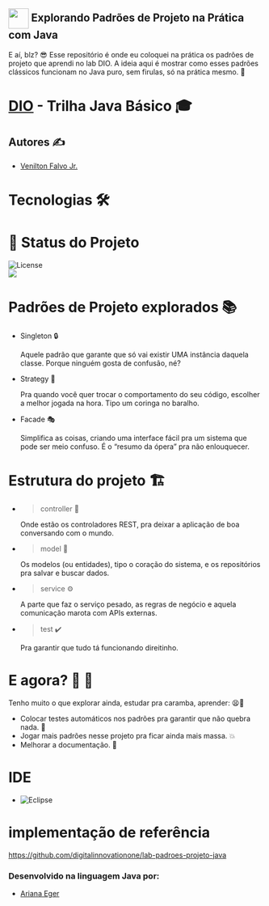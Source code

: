 ## <img align="center" width="40px" src="https://hermes.digitalinnovation.one/assets/diome/logo-minimized.png"> Explorando Padrões de Projeto na Prática com Java 

E aí, blz? 😎 Esse repositório é onde eu coloquei na prática os padrões de projeto que aprendi no lab DIO. A ideia aqui é mostrar como esses padrões clássicos funcionam no Java puro, sem firulas, só na prática mesmo. 🎯

# [DIO](www.dio.me) - Trilha Java Básico 🎓

## Autores ✍️

- [Venilton Falvo Jr.](https://github.com/falvojr)

# Tecnologias 🛠️

# 🚀 Status do Projeto

<p align="left">
  <img src="https://img.shields.io/badge/License-MIT-blue?style=for-the-badge&logo=github" alt="License" /><br>
 <img src="https://img.shields.io/badge/Java-17-blue?style=for-the-badge&logo=openjdk" /><br>
</p>

# Padrões de Projeto explorados 📚

- Singleton 🔒

  Aquele padrão que garante que só vai existir UMA instância daquela classe. Porque ninguém gosta de confusão, né?

- Strategy 🎯

  Pra quando você quer trocar o comportamento do seu código, escolher a melhor jogada na hora. Tipo um coringa no baralho.

- Facade 🎭

  Simplifica as coisas, criando uma interface fácil pra um sistema que pode ser meio confuso. É o “resumo da ópera” pra não enlouquecer.  

# Estrutura do projeto 🏗️

- >controller 🚦

   Onde estão os controladores REST, pra deixar a aplicação de boa conversando com o mundo.

- >model 🧱

    Os modelos (ou entidades), tipo o coração do sistema, e os repositórios pra salvar e buscar dados.

- >service ⚙️

     A parte que faz o serviço pesado, as regras de negócio e aquela comunicação marota com APIs externas.

- >test ✔️

     Pra garantir que tudo tá funcionando direitinho.

# E agora? 🤔 🧠

Tenho muito o que explorar ainda, estudar pra caramba, aprender: 😫🤯 

- Colocar testes automáticos nos padrões pra garantir que não quebra nada. 🧪
- Jogar mais padrões nesse projeto pra ficar ainda mais massa. 💥
- Melhorar a documentação. 📖

# IDE 

- ![Eclipse](https://img.shields.io/badge/Eclipse-2C2255?style=for-the-badge&logo=eclipse&logoColor=white)

# implementação de referência

https://github.com/digitalinnovationone/lab-padroes-projeto-java

### Desenvolvido na linguagem Java por:

- [Ariana Eger](https://github.com/arisgerr)
